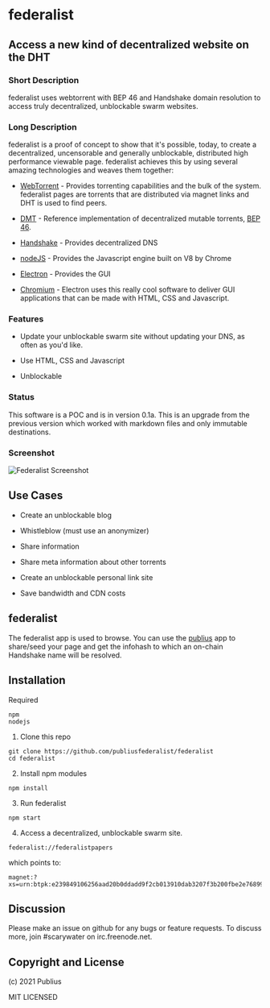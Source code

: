 # federalist
## Access a new kind of decentralized website on the DHT

### Short Description

federalist uses webtorrent with BEP 46 and Handshake domain resolution to access truly decentralized, unblockable swarm websites.

### Long Description

federalist is a proof of concept to show that it's possible, today, to create a decentralized, uncensorable and generally unblockable, distributed high performance
viewable page.  federalist achieves this by using several amazing technologies and weaves them together:

- [WebTorrent](https://github.com/webtorrent) - Provides torrenting capabilities and the bulk of the system.  federalist pages are torrents that are
distributed via magnet links and DHT is used to find peers.

- [DMT](https://github.com/lmatteis/dmt) - Reference implementation of decentralized mutable torrents, [BEP 46](https://github.com/lmatteis/bittorrent.org/blob/master/beps/bep_0046.rst).

- [Handshake](https://github.com/handshake-org/) - Provides decentralized DNS

- [nodeJS](https://github.com/nodejs) - Provides the Javascript engine built on V8 by Chrome

- [Electron](https://github.com/electron) - Provides the GUI

- [Chromium](https://github.com/chromium/chromium) - Electron uses this really cool software to deliver GUI applications that can be made with HTML, CSS and Javascript.

### Features

- Update your unblockable swarm site without updating your DNS, as often as you'd like.

- Use HTML, CSS and Javascript

- Unblockable

### Status

This software is a POC and is in version 0.1a.  This is an upgrade from the previous version which worked with markdown files and only immutable destinations.

### Screenshot

![Federalist Screenshot](https://github.com/publiusfederalist/federalist/blob/master/federalist.png?raw=true)


## Use Cases

- Create an unblockable blog

- Whistleblow (must use an anonymizer)

- Share information

- Share meta information about other torrents

- Create an unblockable personal link site

- Save bandwidth and CDN costs

## federalist

The federalist app is used to browse.  You can use the [publius](https://github.com/publiusfederalist/publius) app to share/seed your page and get the infohash to which an on-chain Handshake name will be resolved.

## Installation

Required
```
npm
nodejs
```

1. Clone this repo
```
git clone https://github.com/publiusfederalist/federalist
cd federalist
```

2. Install npm modules
```
npm install
```

3. Run federalist
```
npm start
```

4. Access a decentralized, unblockable swarm site.
```
federalist://federalistpapers
```

which points to:

```
magnet:?xs=urn:btpk:e239849106256aad20b0ddadd9f2cb013910dab3207f3b200fbe2e76899cb6c2
```

## Discussion

Please make an issue on github for any bugs or feature requests.  To discuss more,
join #scarywater on irc.freenode.net.


## Copyright and License

(c) 2021 Publius

MIT LICENSED
